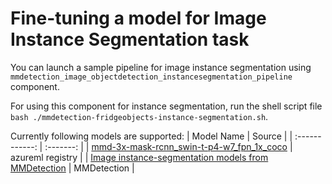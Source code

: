 # Fine-tuning a model for Image Instance Segmentation task

You can launch a sample pipeline for image instance segmentation using `mmdetection_image_objectdetection_instancesegmentation_pipeline` component.

For using this component for instance segmentation, run the shell script file `bash ./mmdetection-fridgeobjects-instance-segmentation.sh`.

Currently following models are supported:
| Model Name | Source |
| :------------: | :-------:  |
| [mmd-3x-mask-rcnn_swin-t-p4-w7_fpn_1x_coco](https://ml.azure.com/registries/azureml/models/mmd-3x-mask-rcnn_swin-t-p4-w7_fpn_1x_coco/version/8) | azureml registry |
| [Image instance-segmentation models from MMDetection](https://github.com/open-mmlab/mmdetection/blob/v3.1.0/docs/en/model_zoo.md) | MMDetection |
